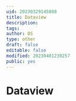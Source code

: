 ```yaml
---
uid: 20230329145808
title: Dataview
description: 
tags: 
author: OS
type: other
draft: false
editable: false
modified: 20230401230257
public: yes
---
```


# Dataview